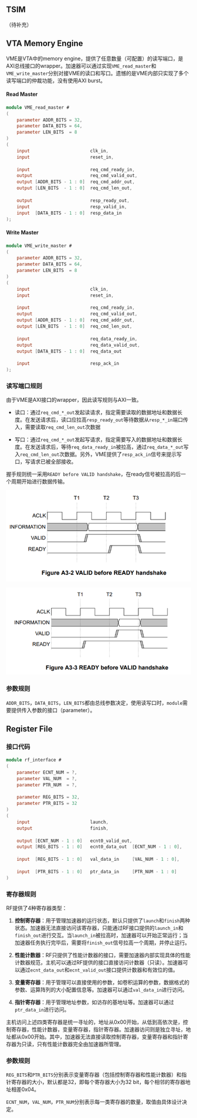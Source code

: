## TSIM

（待补充）



## VTA Memory Engine

VME是VTA中的memory engine，提供了任意数量（可配置）的读写端口，是AXI总线接口的wrapper。加速器可以通过实现`VME_read_master`和`VME_write_master`分别对接VME的读口和写口。遗憾的是VME内部只实现了多个读写端口的仲裁功能，没有使用AXI burst。

#### Read Master

``` verilog
module VME_read_master #
(
    parameter ADDR_BITS = 32,
    parameter DATA_BITS = 64,
    parameter LEN_BITS 	= 8
)
(
    input 						clk_in,
    input 						reset_in,
    
    input 						req_cmd_ready_in,
    output 						req_cmd_valid_out,
    output [ADDR_BITS - 1 : 0] 	req_cmd_addr_out,
    output [LEN_BITS  - 1 : 0]	req_cmd_len_out,

    output						resp_ready_out,
    input						resp_valid_in,
    input  [DATA_BITS - 1 : 0]	resp_data_in
);
```

#### Write Master

``` verilog 
module VME_write_master #
(
    parameter ADDR_BITS = 32,
    parameter DATA_BITS = 64,
    parameter LEN_BITS 	= 8
)
(
    input 						clk_in,
    input 						reset_in,
    
    input 						req_cmd_ready_in,
    output 						req_cmd_valid_out,
    output [ADDR_BITS - 1 : 0] 	req_cmd_addr_out,
    output [LEN_BITS  - 1 : 0]	req_cmd_len_out,

    input						req_data_ready_in,
    output						req_data_valid_out,
    output [DATA_BITS - 1 : 0]	req_data_out
    
    input						resp_ack_in
);
```

### 读写端口规则

由于VME是AXI接口的wrapper，因此读写规则与AXI一致。

* 读口：通过`req_cmd_*_out`发起读请求，指定需要读取的数据地址和数据长度。在发送请求后，读口应拉高`resp_ready_out`等待数据从`resp_*_in`端口传入，需要读取`req_cmd_len_out`次数据

* 写口：通过`req_cmd_*_out`发起写请求，指定需要写入的数据地址和数据长度。在发送请求后，等待`req_data_ready_in`被拉高，通过`req_data_*_out`写入`req_cmd_len_out`次数据。另外，VME提供了`resp_ack_in`信号来提示写口，写请求已被全部接收。

握手规则统一采用`READY before VALID handshake`，在ready信号被拉高的后一个周期开始进行数据传输。

![image-20191212175500168](image/image-20191212175500168.png)

![image-20191212175621900](image/image-20191212175621900.png)

### 参数规则

`ADDR_BITS`，`DATA_BITS`，`LEN_BITS`都由总线参数决定，使用读写口时，`module`需要提供传入参数的接口（parameter）。

## Register File

### 接口代码

``` verilog
module rf_interface #
(
    parameter ECNT_NUM = ?,
    parameter VAL_NUM  = ?,
    parameter PTR_NUM  = ?,
    
    parameter REG_BITS = 32,
    parameter PTR_BITS = 32
)
(
    input						launch,
    output						finish,

    output [ECNT_NUM - 1 : 0]	ecnt0_valid_out,
    output [REG_BITS - 1 : 0] 	ecnt0_data_out	[ECNT_NUM - 1 : 0],
    
    input  [REG_BITS - 1 : 0]	val_data_in 	[VAL_NUM - 1 : 0],
    
    input  [PTR_BITS - 1 : 0] 	ptr_data_in		[PTR_NUM - 1 : 0]
)
```

### 寄存器规则

RF提供了4种寄存器类型：

1. **控制寄存器**：用于管理加速器的运行状态，默认只提供了`launch`和`finish`两种状态。加速器无法直接访问该寄存器，只能通过RF接口提供的`launch_in`和`finish_out`进行交互。当`launch_in`被拉高时，加速器可以开始正常运行；当加速器任务执行完毕后，需要将`finish_out`信号拉高一个周期，并停止运行。

2. **性能计数器**：RF只提供了性能计数器的接口，需要加速器内部实现具体的性能计数器规范，主机可以通过RF提供的接口直接访问计数器（只读）。加速器可以通过`ecnt_data_out`和`ecnt_valid_out`接口提供计数器和有效位的值。

3. **变量寄存器**：用于管理可以直接使用的参数，如卷积运算的参数，数据格式的参数、运算阵列的大小配置信息等。加速器可以通过`val_data_in`进行访问。  

4. **指针寄存器**：用于管理地址参数，如访存的基地址等。加速器可以通过`ptr_data_in`进行访问。

主机访问上述四类寄存器是统一寻址的，地址从0x00开始，从低到高依次是，控制寄存器，性能计数器，变量寄存器，指针寄存器。加速器访问则是独立寻址，地址都从0x00开始。其中，加速器无法直接读取控制寄存器，变量寄存器和指针寄存器为只读，只有性能计数器完全由加速器所管理。

### 参数规则

`REG_BITS`和`PTR_BITS`分别表示变量寄存器（包括控制寄存器和性能计数器）和指针寄存器的大小，默认都是32，即每个寄存器大小为32 bit，每个相邻的寄存器地址相差0x04。

`ECNT_NUM`，`VAL_NUM`，`PTR_NUM`分别表示每一类寄存器的数量，取值由具体设计决定。